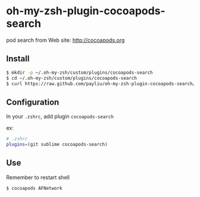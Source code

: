 oh-my-zsh-plugin-cocoapods-search
=================================

pod search from Web site: http://cocoapods.org


## Install

```sh
$ mkdir -p ~/.oh-my-zsh/custom/plugins/cocoapods-search
$ cd ~/.oh-my-zsh/custom/plugins/cocoapods-search
$ curl https://raw.github.com/payliu/oh-my-zsh-plugin-cocoapods-search/master/cocoapods-search/cocoapods-search.plugin.zsh > cocoapods-search.plugin.zsh 
```

## Configuration
In your `.zshrc`, add plugin `cocoapods-search` 

ex:
```sh
# .zshrc
plugins=(git sublime cocoapods-search)
```

## Use

Remember to restart shell

```sh
$ cocoapods AFNetwork
```
